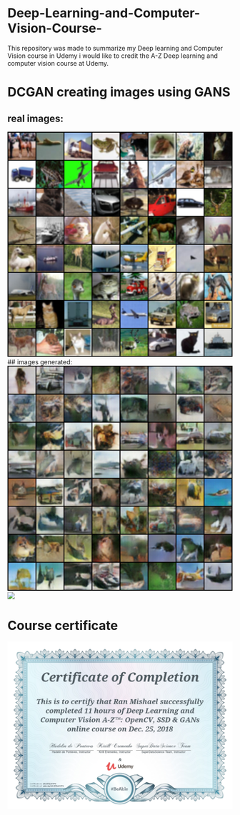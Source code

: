 # Deep-Learning-and-Computer-Vision-Course-
This repository was made to summarize my Deep learning and Computer Vision course in Udemy
i would like to credit the A-Z Deep learning and computer vision course at Udemy. 


# DCGAN creating images using GANS
## real images:
<img src=https://github.com/mishaelran/Deep-Learning-and-Computer-Vision-Course-/blob/master/DcGan/real_samples.png>
## images generated:

<img src=https://github.com/mishaelran/Deep-Learning-and-Computer-Vision-Course-/blob/master/DcGan/fake_samples_epoch_024.png>


<img src="https://github.com/mishaelran/Deep-Learning-and-Computer-Vision-Course-/blob/master/Object%20detection/output.mp4">






# Course certificate
 <img src=https://github.com/mishaelran/Deep-Learning-and-Computer-Vision-Course-/blob/master/UC-Z7ZJXYPX.jpg>
